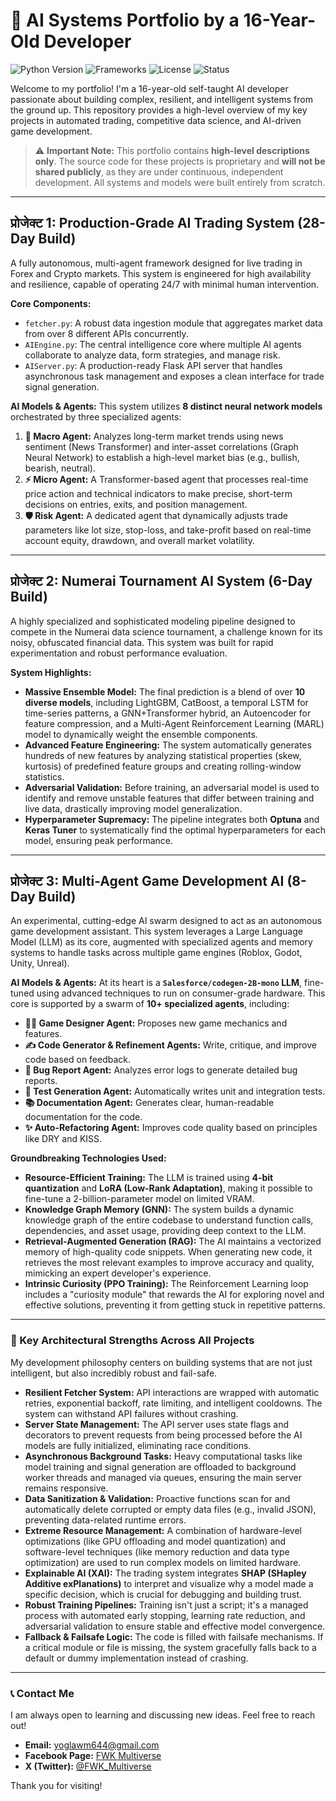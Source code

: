 # 🚀 AI Systems Portfolio by a 16-Year-Old Developer

![Python Version](https://img.shields.io/badge/Python-3.11+-blue.svg)
![Frameworks](https://img.shields.io/badge/Frameworks-TensorFlow%20%7C%20PyTorch%20%7C%20Scikit--Learn-orange.svg)
![License](https://img.shields.io/badge/Code-Proprietary-red.svg)
![Status](https://img.shields.io/badge/Status-Ongoing%20Development-green.svg)

Welcome to my portfolio! I'm a 16-year-old self-taught AI developer passionate about building complex, resilient, and intelligent systems from the ground up. This repository provides a high-level overview of my key projects in automated trading, competitive data science, and AI-driven game development.

> ⚠️ **Important Note:** This portfolio contains **high-level descriptions only**. The source code for these projects is proprietary and **will not be shared publicly**, as they are under continuous, independent development. All systems and models were built entirely from scratch.

---

##  प्रोजेक्ट 1: Production-Grade AI Trading System (28-Day Build)

A fully autonomous, multi-agent framework designed for live trading in Forex and Crypto markets. This system is engineered for high availability and resilience, capable of operating 24/7 with minimal human intervention.

**Core Components:**
* `fetcher.py`: A robust data ingestion module that aggregates market data from over 8 different APIs concurrently.
* `AIEngine.py`: The central intelligence core where multiple AI agents collaborate to analyze data, form strategies, and manage risk.
* `AIServer.py`: A production-ready Flask API server that handles asynchronous task management and exposes a clean interface for trade signal generation.

**AI Models & Agents:**
This system utilizes **8 distinct neural network models** orchestrated by three specialized agents:
1.  **🧠 Macro Agent:** Analyzes long-term market trends using news sentiment (News Transformer) and inter-asset correlations (Graph Neural Network) to establish a high-level market bias (e.g., bullish, bearish, neutral).
2.  **⚡ Micro Agent:** A Transformer-based agent that processes real-time price action and technical indicators to make precise, short-term decisions on entries, exits, and position management.
3.  **🛡️ Risk Agent:** A dedicated agent that dynamically adjusts trade parameters like lot size, stop-loss, and take-profit based on real-time account equity, drawdown, and overall market volatility.

---

## प्रोजेक्ट 2: Numerai Tournament AI System (6-Day Build)

A highly specialized and sophisticated modeling pipeline designed to compete in the Numerai data science tournament, a challenge known for its noisy, obfuscated financial data. This system was built for rapid experimentation and robust performance evaluation.

**System Highlights:**
* **Massive Ensemble Model:** The final prediction is a blend of over **10 diverse models**, including LightGBM, CatBoost, a temporal LSTM for time-series patterns, a GNN+Transformer hybrid, an Autoencoder for feature compression, and a Multi-Agent Reinforcement Learning (MARL) model to dynamically weight the ensemble components.
* **Advanced Feature Engineering:** The system automatically generates hundreds of new features by analyzing statistical properties (skew, kurtosis) of predefined feature groups and creating rolling-window statistics.
* **Adversarial Validation:** Before training, an adversarial model is used to identify and remove unstable features that differ between training and live data, drastically improving model generalization.
* **Hyperparameter Supremacy:** The pipeline integrates both **Optuna** and **Keras Tuner** to systematically find the optimal hyperparameters for each model, ensuring peak performance.

---

## प्रोजेक्ट 3: Multi-Agent Game Development AI (8-Day Build)

An experimental, cutting-edge AI swarm designed to act as an autonomous game development assistant. This system leverages a Large Language Model (LLM) as its core, augmented with specialized agents and memory systems to handle tasks across multiple game engines (Roblox, Godot, Unity, Unreal).

**AI Models & Agents:**
At its heart is a **`Salesforce/codegen-2B-mono` LLM**, fine-tuned using advanced techniques to run on consumer-grade hardware. This core is supported by a swarm of **10+ specialized agents**, including:
* **🧑‍🎨 Game Designer Agent:** Proposes new game mechanics and features.
* **✍️ Code Generator & Refinement Agents:** Write, critique, and improve code based on feedback.
* **🐛 Bug Report Agent:** Analyzes error logs to generate detailed bug reports.
* **🧪 Test Generation Agent:** Automatically writes unit and integration tests.
* **📚 Documentation Agent:** Generates clear, human-readable documentation for the code.
* **✨ Auto-Refactoring Agent:** Improves code quality based on principles like DRY and KISS.

**Groundbreaking Technologies Used:**
* **Resource-Efficient Training:** The LLM is trained using **4-bit quantization** and **LoRA (Low-Rank Adaptation)**, making it possible to fine-tune a 2-billion-parameter model on limited VRAM.
* **Knowledge Graph Memory (GNN):** The system builds a dynamic knowledge graph of the entire codebase to understand function calls, dependencies, and asset usage, providing deep context to the LLM.
* **Retrieval-Augmented Generation (RAG):** The AI maintains a vectorized memory of high-quality code snippets. When generating new code, it retrieves the most relevant examples to improve accuracy and quality, mimicking an expert developer's experience.
* **Intrinsic Curiosity (PPO Training):** The Reinforcement Learning loop includes a "curiosity module" that rewards the AI for exploring novel and effective solutions, preventing it from getting stuck in repetitive patterns.

---

### 🌟 Key Architectural Strengths Across All Projects

My development philosophy centers on building systems that are not just intelligent, but also incredibly robust and fail-safe.
* **Resilient Fetcher System:** API interactions are wrapped with automatic retries, exponential backoff, rate limiting, and intelligent cooldowns. The system can withstand API failures without crashing.
* **Server State Management:** The API server uses state flags and decorators to prevent requests from being processed before the AI models are fully initialized, eliminating race conditions.
* **Asynchronous Background Tasks:** Heavy computational tasks like model training and signal generation are offloaded to background worker threads and managed via queues, ensuring the main server remains responsive.
* **Data Sanitization & Validation:** Proactive functions scan for and automatically delete corrupted or empty data files (e.g., invalid JSON), preventing data-related runtime errors.
* **Extreme Resource Management:** A combination of hardware-level optimizations (like GPU offloading and model quantization) and software-level techniques (like memory reduction and data type optimization) are used to run complex models on limited hardware.
* **Explainable AI (XAI):** The trading system integrates **SHAP (SHapley Additive exPlanations)** to interpret and visualize why a model made a specific decision, which is crucial for debugging and building trust.
* **Robust Training Pipelines:** Training isn't just a script; it's a managed process with automated early stopping, learning rate reduction, and adversarial validation to ensure stable and effective model convergence.
* **Fallback & Failsafe Logic:** The code is filled with failsafe mechanisms. If a critical module or file is missing, the system gracefully falls back to a default or dummy implementation instead of crashing.

---

### 📞 Contact Me

I am always open to learning and discussing new ideas. Feel free to reach out!

* **Email:** [yoglawm644@gmail.com](mailto:yoglawm644@gmail.com)
* **Facebook Page:** [FWK Multiverse](https://www.facebook.com/FWKMultiverse/)
* **X (Twitter):** [@FWK_Multiverse](https://x.com/FWK_Multiverse)

Thank you for visiting!
